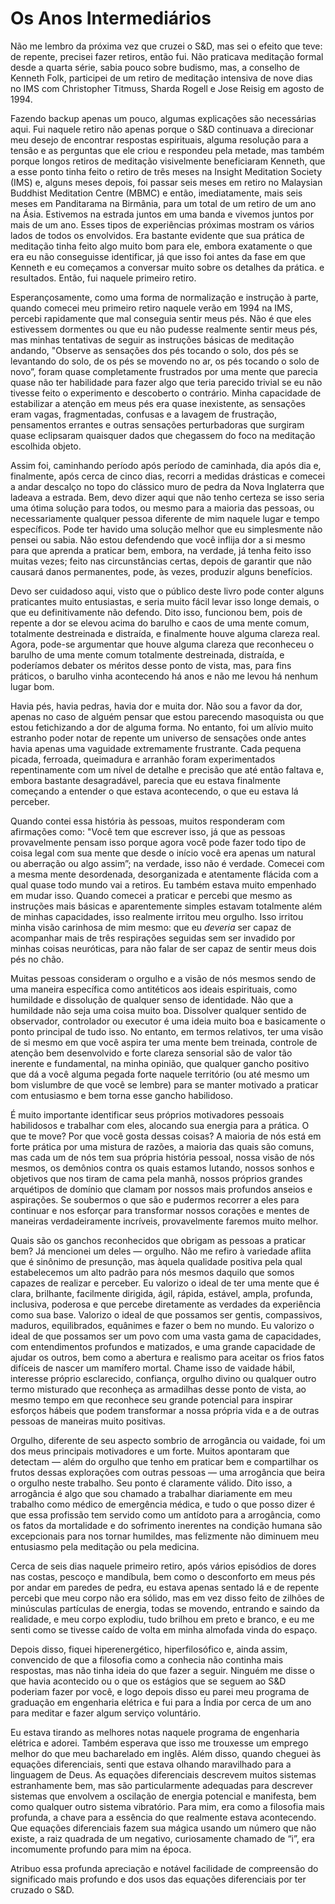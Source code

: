 # Os Anos Intermediários

Não me lembro da próxima vez que cruzei o S&D, mas sei o efeito que teve: de repente, precisei fazer retiros, então fui. Não praticava meditação formal desde a quarta série, sabia pouco sobre budismo, mas, a conselho de Kenneth Folk, participei de um retiro de meditação intensiva de nove dias no IMS com Christopher Titmuss, Sharda Rogell e Jose Reisig em agosto de 1994.

Fazendo backup apenas um pouco, algumas explicações são necessárias aqui. Fui naquele retiro não apenas porque o S&D continuava a direcionar meu desejo de encontrar respostas espirituais, alguma resolução para a tensão e as perguntas que ele criou e respondeu pela metade, mas também porque longos retiros de meditação visivelmente beneficiaram Kenneth, que a esse ponto tinha feito o retiro de três meses na Insight Meditation Society (IMS) e, alguns meses depois, foi passar seis meses em retiro no Malaysian Buddhist Meditation Centre (MBMC) e então, imediatamente, mais seis meses em Panditarama na Birmânia, para um total de um retiro de um ano na Ásia. Estivemos na estrada juntos em uma banda e vivemos juntos por mais de um ano. Esses tipos de experiências próximas mostram os vários lados de todos os envolvidos. Era bastante evidente que sua prática de meditação tinha feito algo muito bom para ele, embora exatamente o que era eu não conseguisse identificar, já que isso foi antes da fase em que Kenneth e eu começamos a conversar muito sobre os detalhes da prática. e resultados. Então, fui naquele primeiro retiro.

Esperançosamente, como uma forma de normalização e instrução à parte, quando comecei meu primeiro retiro naquele verão em 1994 na IMS, percebi rapidamente que mal conseguia sentir meus pés. Não é que eles estivessem dormentes ou que eu não pudesse realmente sentir meus pés, mas minhas tentativas de seguir as instruções básicas de meditação andando, "Observe as sensações dos pés tocando o solo, dos pés se levantando do solo, de os pés se movendo no ar, os pés tocando o solo de novo”, foram quase completamente frustrados por uma mente que parecia quase não ter habilidade para fazer algo que teria parecido trivial se eu não tivesse feito o experimento e descoberto o contrário. Minha capacidade de estabilizar a atenção em meus pés era quase inexistente, as sensações eram vagas, fragmentadas, confusas e a lavagem de frustração, pensamentos errantes e outras sensações perturbadoras que surgiram quase eclipsaram quaisquer dados que chegassem do foco na meditação escolhida objeto.

Assim foi, caminhando período após período de caminhada, dia após dia e, finalmente, após cerca de cinco dias, recorri a medidas drásticas e comecei a andar descalço no topo do clássico muro de pedra da Nova Inglaterra que ladeava a estrada. Bem, devo dizer aqui que não tenho certeza se isso seria uma ótima solução para todos, ou mesmo para a maioria das pessoas, ou necessariamente qualquer pessoa diferente de mim naquele lugar e tempo específicos. Pode ter havido uma solução melhor que eu simplesmente não pensei ou sabia. Não estou defendendo que você inflija dor a si mesmo para que aprenda a praticar bem, embora, na verdade, já tenha feito isso muitas vezes; feito nas circunstâncias certas, depois de garantir que não causará danos permanentes, pode, às vezes, produzir alguns benefícios.

Devo ser cuidadoso aqui, visto que o público deste livro pode conter alguns praticantes muito entusiastas, e seria muito fácil levar isso longe demais, o que eu definitivamente não defendo. Dito isso, funcionou bem, pois de repente a dor se elevou acima do barulho e caos de uma mente comum, totalmente destreinada e distraída, e finalmente houve alguma clareza real. Agora, pode-se argumentar que houve alguma clareza que reconheceu o barulho de uma mente comum totalmente destreinada, distraída, e poderíamos debater os méritos desse ponto de vista, mas, para fins práticos, o barulho vinha acontecendo há anos e não me levou há nenhum lugar bom.

Havia pés, havia pedras, havia dor e muita dor. Não sou a favor da dor, apenas no caso de alguém pensar que estou parecendo masoquista ou que estou fetichizando a dor de alguma forma. No entanto, foi um alívio muito estranho poder notar de repente um universo de sensações onde antes havia apenas uma vaguidade extremamente frustrante. Cada pequena picada, ferroada, queimadura e arranhão foram experimentados repentinamente com um nível de detalhe e precisão que até então faltava e, embora bastante desagradável, parecia que eu estava finalmente começando a entender o que estava acontecendo, o que eu estava lá perceber.

Quando contei essa história às pessoas, muitos responderam com afirmações como: "Você tem que escrever isso, já que as pessoas provavelmente pensam isso porque agora você pode fazer todo tipo de coisa legal com sua mente que desde o início você era apenas um natural ou aberração ou algo assim”; na verdade, isso não é verdade. Comecei com a mesma mente desordenada, desorganizada e atentamente flácida com a qual quase todo mundo vai a retiros. Eu também estava muito empenhado em mudar isso. Quando comecei a praticar e percebi que mesmo as instruções mais básicas e aparentemente simples estavam totalmente além de minhas capacidades, isso realmente irritou meu orgulho. Isso irritou minha visão carinhosa de mim mesmo: que eu _deveria_ ser capaz de acompanhar mais de três respirações seguidas sem ser invadido por minhas coisas neuróticas, para não falar de ser capaz de sentir meus dois pés no chão.

Muitas pessoas consideram o orgulho e a visão de nós mesmos sendo de uma maneira específica como antitéticos aos ideais espirituais, como humildade e dissolução de qualquer senso de identidade. Não que a humildade não seja uma coisa muito boa. Dissolver qualquer sentido de observador, controlador ou executor é uma ideia muito boa e basicamente o ponto principal de tudo isso. No entanto, em termos relativos, ter uma visão de si mesmo em que você aspira ter uma mente bem treinada, controle de atenção bem desenvolvido e forte clareza sensorial são de valor tão inerente e fundamental, na minha opinião, que qualquer gancho positivo que dá a você alguma pegada forte naquele território (ou até mesmo um bom vislumbre de que você se lembre) para se manter motivado a praticar com entusiasmo e bem torna esse gancho habilidoso.

É muito importante identificar seus próprios motivadores pessoais habilidosos e trabalhar com eles, alocando sua energia para a prática. O que te move? Por que você gosta dessas coisas? A maioria de nós está em forte prática por uma mistura de razões, a maioria das quais são comuns, mas cada um de nós tem sua própria história pessoal, nossa visão de nós mesmos, os demônios contra os quais estamos lutando, nossos sonhos e objetivos que nos tiram de cama pela manhã, nossos próprios grandes arquétipos de domínio que clamam por nossos mais profundos anseios e aspirações. Se soubermos o que são e pudermos recorrer a eles para continuar e nos esforçar para transformar nossos corações e mentes de maneiras verdadeiramente incríveis, provavelmente faremos muito melhor.

Quais são os ganchos reconhecidos que obrigam as pessoas a praticar bem? Já mencionei um deles — orgulho. Não me refiro à variedade aflita que é sinônimo de presunção, mas àquela qualidade positiva pela qual estabelecemos um alto padrão para nós mesmos daquilo que somos capazes de realizar e perceber. Eu valorizo ​​o ideal de ter uma mente que é clara, brilhante, facilmente dirigida, ágil, rápida, estável, ampla, profunda, inclusiva, poderosa e que percebe diretamente as verdades da experiência como sua base. Valorizo ​​o ideal de que possamos ser gentis, compassivos, maduros, equilibrados, equânimes e fazer o bem no mundo. Eu valorizo ​​o ideal de que possamos ser um povo com uma vasta gama de capacidades, com entendimentos profundos e matizados, e uma grande capacidade de ajudar os outros, bem como a abertura e realismo para aceitar os frios fatos difíceis de nascer um mamífero mortal. Chame isso de vaidade hábil, interesse próprio esclarecido, confiança, orgulho divino ou qualquer outro termo misturado que reconheça as armadilhas desse ponto de vista, ao mesmo tempo em que reconhece seu grande potencial para inspirar esforços hábeis que podem transformar a nossa própria vida e a de outras pessoas de maneiras muito positivas.

Orgulho, diferente de seu aspecto sombrio de arrogância ou vaidade, foi um dos meus principais motivadores e um forte. Muitos apontaram que detectam — além do orgulho que tenho em praticar bem e compartilhar os frutos dessas explorações com outras pessoas — uma arrogância que beira o orgulho neste trabalho. Seu ponto é claramente válido. Dito isso, a arrogância é algo que sou chamado a trabalhar diariamente em meu trabalho como médico de emergência médica, e tudo o que posso dizer é que essa profissão tem servido como um antídoto para a arrogância, como os fatos da mortalidade e do sofrimento inerentes na condição humana são excepcionais para nos tornar humildes, mas felizmente não diminuem meu entusiasmo pela meditação ou pela medicina.

Cerca de seis dias naquele primeiro retiro, após vários episódios de dores nas costas, pescoço e mandíbula, bem como o desconforto em meus pés por andar em paredes de pedra, eu estava apenas sentado lá e de repente percebi que meu corpo não era sólido, mas em vez disso feito de zilhões de minúsculas partículas de energia, todas se movendo, entrando e saindo da realidade, e meu corpo explodiu, tudo brilhou em preto e branco, e eu me senti como se tivesse caído de volta em minha almofada vinda do espaço.

Depois disso, fiquei hiperenergético, hiperfilosófico e, ainda assim, convencido de que a filosofia como a conhecia não continha mais respostas, mas não tinha ideia do que fazer a seguir. Ninguém me disse o que havia acontecido ou o que os estágios que se seguem ao S&D poderiam fazer por você, e logo depois disso eu parei meu programa de graduação em engenharia elétrica e fui para a Índia por cerca de um ano para meditar e fazer algum serviço voluntário.

Eu estava tirando as melhores notas naquele programa de engenharia elétrica e adorei. Também esperava que isso me trouxesse um emprego melhor do que meu bacharelado em inglês. Além disso, quando cheguei às equações diferenciais, senti que estava olhando maravilhado para a linguagem de Deus. As equações diferenciais descrevem muitos sistemas estranhamente bem, mas são particularmente adequadas para descrever sistemas que envolvem a oscilação de energia potencial e manifesta, bem como qualquer outro sistema vibratório. Para mim, era como a filosofia mais profunda, a chave para a essência do que realmente estava acontecendo. Que equações diferenciais fazem sua mágica usando um número que não existe, a raiz quadrada de um negativo, curiosamente chamado de “i”, era incomumente profundo para mim na época.

Atribuo essa profunda apreciação e notável facilidade de compreensão do significado mais profundo e dos usos das equações diferenciais por ter cruzado o S&D.
